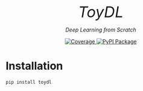 <p align="center" style="font-size:40px; margin:0px 10px 0px 10px">
    <em>ToyDL</em>
</p>
<p align="center">
    <em>Deep Learning from Scratch</em>
</p>

<p align="center">
<a href="https://codecov.io/gh/shenxiangzhuang/toydl" target="_blank">
    <img src="https://codecov.io/gh/shenxiangzhuang/toydl/branch/master/graph/badge.svg" alt="Coverage">
</a>
<a href="https://pypi.org/project/toydl" target="_blank">
    <img src="https://badge.fury.io/py/toydl.svg" alt="PyPI Package">
</a>
</p>

# Installation
```bash
pip install toydl
```
